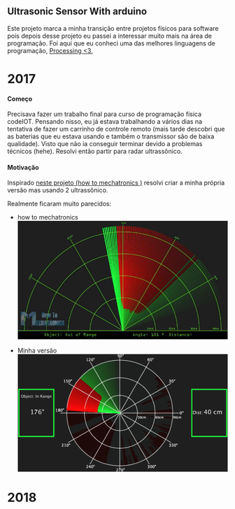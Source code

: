 ## Ultrasonic Sensor With arduino

Este projeto marca a minha transição entre projetos físicos para software pois depois desse projeto eu passei a interessar muito mais na área de programação. Foi aqui que eu conheci uma das melhores linguagens de programação, [Processing <3.](https://processing.org/) 


# 2017

#### Começo

Precisava fazer um trabalho final para curso de programação física codeIOT. Pensando nisso, eu já estava trabalhando a vários dias  na tentativa de fazer um carrinho de controle remoto (mais tarde descobri que as baterias que eu estava usando e também o transmissor são de baixa qualidade). Visto que não ia conseguir terminar devido a problemas técnicos (hehe). Resolvi então partir para radar ultrassônico.

#### Motivação

Inspirado [neste projeto (how to mechatronics )](http://howtomechatronics.com/projects/arduino-radar-project/) resolvi criar a minha própria versão mas usando 2 ultrassônico.

Realmente ficaram muito parecidos:
* how to mechatronics
![](https://github.com/wesley-cantarino/Ultrasonic_Sensor_With_arduino/blob/master/codeIOT_2017/others_IMG/Radar-Print-Screen-05.jpg)

* Minha versão
![](https://github.com/wesley-cantarino/Ultrasonic_Sensor_With_arduino/blob/master/codeIOT_2017/others_IMG/capa.png)

# 2018


